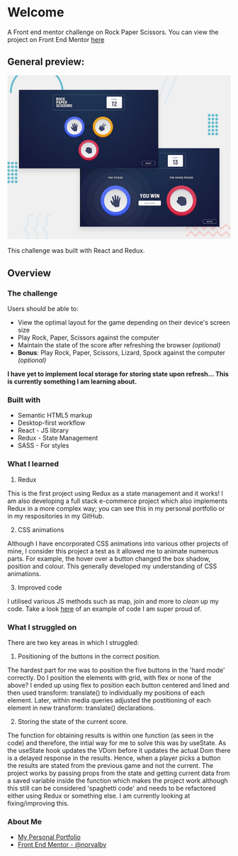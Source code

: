 # Welcome

A Front end mentor challenge on Rock Paper Scissors. You can view the project on Front End Mentor [here](https://www.frontendmentor.io/solutions/rock-paper-scissors-game-made-with-react-TJAwRWY_Z)

## General preview:

![Design preview for the Rock, Paper, Scissors coding challenge](./design/desktop-preview.jpg)

This challenge was built with React and Redux.

## Overview

### The challenge

Users should be able to:

- View the optimal layout for the game depending on their device's screen size
- Play Rock, Paper, Scissors against the computer
- Maintain the state of the score after refreshing the browser _(optional)_
- **Bonus**: Play Rock, Paper, Scissors, Lizard, Spock against the computer _(optional)_

**I have yet to implement local storage for storing state upon refresh... This is currently something I am learning about.**

### Built with

- Semantic HTML5 markup
- Desktop-first workflow
- React - JS library
- Redux - State Management
- SASS - For styles

### What I learned

1) Redux

This is the first project using Redux as a state management and it works! I am also developing a full stack e-commerce project which also implements Redux in a more complex way; you can see this in my personal portfolio or in my respositories in my GitHub.

2) CSS animations

Although I have encorporated CSS animations into various other projects of mine, I consider this project a test as it allowed me to animate numerous parts. For example, the hover over a button changed the box shadow, position and colour. This generally developed my understanding of CSS animations.

3) Improved code

I utilised various JS methods such as map, join and more to *clean* up my code. Take a look [here](https://github.com/norvalbv/rock-paper-scissors/blob/main/src/components/game/gamebuttons.jsx) of an example of code I am super proud of.


### What I struggled on

There are two key areas in which I struggled:

1) Positioning of the buttons in the correct position.

The hardest part for me was to position the five buttons in the 'hard mode' correctly. Do I position the elements with grid, with flex or none of the above? I ended up using flex to position each button centered and lined and then used transform: translate() to individually my positions of each element. Later, within media queries adjusted the postitioning of each element in new transform: translate() declarations.

2) Storing the state of the current score.

The function for obtaining results is within one function (as seen in the code) and therefore, the intial way for me to solve this was by useState. As the useState hook updates the VDom before it updates the actual Dom there is a delayed response in the results. Hence, when a player picks a button the results are stated from the previous game and not the current. The project works by passing props from the state and getting current data from a saved variable inside the function which makes the project work although this still can be considered 'spaghetti code' and needs to be refactored either using Redux or something else. I am currently looking at fixing/improving this.

### About Me

- [My Personal Portfolio](https://benjaminnorval.netlify.app/)
- [Front End Mentor - @norvalbv](https://www.frontendmentor.io/profile/norvalbv)
